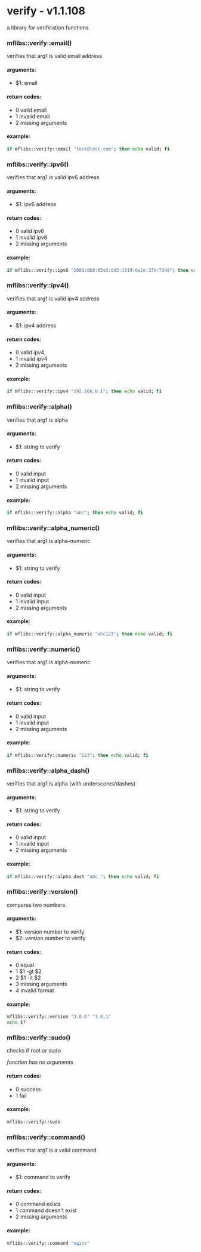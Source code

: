 # verify - v1.1.108
a library for verification functions


### mflibs::verify::email()

verifies that arg1 is valid email address

#### arguments:

- $1: email

#### return codes:

- 0 valid email
- 1 invalid email
- 2 missing arguments

#### example:

```bash
if mflibs::verify::email "test@test.com"; then echo valid; fi
```

### mflibs::verify::ipv6()

verifies that arg1 is valid ipv6 address

#### arguments:

- $1: ipv6 address

#### return codes:

- 0 valid ipv6
- 1 invalid ipv6
- 2 missing arguments

#### example:

```bash
if mflibs::verify::ipv6 "2001:db8:85a3:8d3:1319:8a2e:370:7348"; then echo valid; fi
```

### mflibs::verify::ipv4()

verifies that arg1 is valid ipv4 address

#### arguments:

- $1: ipv4 address

#### return codes:

- 0 valid ipv4
- 1 invalid ipv4
- 2 missing arguments

#### example:

```bash
if mflibs::verify::ipv4 "192.168.0.1"; then echo valid; fi
```

### mflibs::verify::alpha()

verifies that arg1 is alpha

#### arguments:

- $1: string to verify

#### return codes:

- 0 valid input
- 1 invalid input
- 2 missing arguments

#### example:

```bash
if mflibs::verify::alpha "abc"; then echo valid; fi
```

### mflibs::verify::alpha_numeric()

verifies that arg1 is alpha-numeric

#### arguments:

- $1: string to verify

#### return codes:

- 0 valid input
- 1 invalid input
- 2 missing arguments

#### example:

```bash
if mflibs::verify::alpha_numeric "abc123"; then echo valid; fi
```

### mflibs::verify::numeric()

verifies that arg1 is alpha-numeric

#### arguments:

- $1: string to verify

#### return codes:

- 0 valid input
- 1 invalid input
- 2 missing arguments

#### example:

```bash
if mflibs::verify::numeric "123"; then echo valid; fi
```

### mflibs::verify::alpha_dash()

verifies that arg1 is alpha (with underscores/dashes)

#### arguments:

- $1: string to verify

#### return codes:

- 0 valid input
- 1 invalid input
- 2 missing arguments

#### example:

```bash
if mflibs::verify::alpha_dash "abc_"; then echo valid; fi
```

### mflibs::verify::version()

compares two numbers

#### arguments:

- $1: version number to verify
- $2: version number to verify

#### return codes:

- 0 equal
- 1 $1 -gt $2
- 2 $1 -lt $2
- 3 missing arguments
- 4 invalid format

#### example:

```bash
mflibs::verify::version "3.0.0" "3.0.1"
echo $?
```

### mflibs::verify::sudo()

checks if root or sudo

*function has no arguments*

#### return codes:

- 0 success
- 1 fail

#### example:

```bash
mflibs::verify::sudo
```

### mflibs::verify::command()

verifies that arg1 is a valid command

#### arguments:

- $1: command to verify

#### return codes:

- 0 command exists
- 1 command doesn't exist
- 2 missing arguments

#### example:

```bash
mflibs::verify::command "nginx"
```


